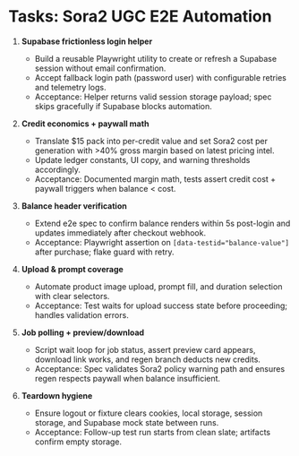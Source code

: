 # Tasks: Sora2 UGC E2E Automation

1. **Supabase frictionless login helper**
   - Build a reusable Playwright utility to create or refresh a Supabase session without email confirmation.
   - Accept fallback login path (password user) with configurable retries and telemetry logs.
   - Acceptance: Helper returns valid session storage payload; spec skips gracefully if Supabase blocks automation.

2. **Credit economics + paywall math**
   - Translate $15 pack into per-credit value and set Sora2 cost per generation with >40% gross margin based on latest pricing intel.
   - Update ledger constants, UI copy, and warning thresholds accordingly.
   - Acceptance: Documented margin math, tests assert credit cost + paywall triggers when balance < cost.

3. **Balance header verification**
   - Extend e2e spec to confirm balance renders within 5s post-login and updates immediately after checkout webhook.
   - Acceptance: Playwright assertion on `[data-testid="balance-value"]` after purchase; flake guard with retry.

4. **Upload & prompt coverage**
   - Automate product image upload, prompt fill, and duration selection with clear selectors.
   - Acceptance: Test waits for upload success state before proceeding; handles validation errors.

5. **Job polling + preview/download**
   - Script wait loop for job status, assert preview card appears, download link works, and regen branch deducts new credits.
   - Acceptance: Spec validates Sora2 policy warning path and ensures regen respects paywall when balance insufficient.

6. **Teardown hygiene**
   - Ensure logout or fixture clears cookies, local storage, session storage, and Supabase mock state between runs.
   - Acceptance: Follow-up test run starts from clean slate; artifacts confirm empty storage.

